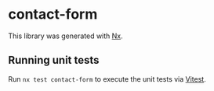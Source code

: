 # contact-form

This library was generated with [Nx](https://nx.dev).

## Running unit tests

Run `nx test contact-form` to execute the unit tests via [Vitest](https://vitest.dev/).
